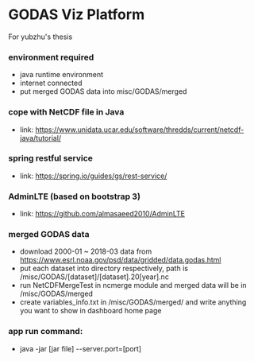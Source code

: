 GODAS Viz Platform
==
For yubzhu's thesis

### environment required
* java runtime environment
* internet connected
* put merged GODAS data into misc/GODAS/merged

### cope with NetCDF file in Java
* link: https://www.unidata.ucar.edu/software/thredds/current/netcdf-java/tutorial/

### spring restful service
* link: https://spring.io/guides/gs/rest-service/

### AdminLTE (based on bootstrap 3)
* link: https://github.com/almasaeed2010/AdminLTE

### merged GODAS data
* download 2000-01 ~ 2018-03 data from https://www.esrl.noaa.gov/psd/data/gridded/data.godas.html
* put each dataset into directory respectively, path is /misc/GODAS/[dataset]/[dataset].20[year].nc
* run NetCDFMergeTest in ncmerge module and merged data will be in /misc/GODAS/merged
* create variables_info.txt in /misc/GODAS/merged/ and write anything you want to show in dashboard home page

### app run command:
* java -jar [jar file] --server.port=[port]

